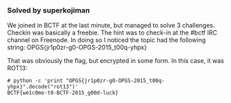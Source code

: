 ### Solved by superkojiman

We joined in BCTF at the last minute, but managed to solve 3 challenges. Checkin was basically a freebie. The hint was to check-in at the #bctf IRC channel on Freenode. In doing so I noticed the topic had the following string: OPGS{jr1p0zr-g0-OPGS-2015_t00q-yhpx}

That was obviously the flag, but encrypted in some form. In this case, it was ROT13: 

```
# python -c 'print "OPGS{jr1p0zr-g0-OPGS-2015_t00q-yhpx}".decode("rot13")'
BCTF{we1c0me-t0-BCTF-2015_g00d-luck}
```

